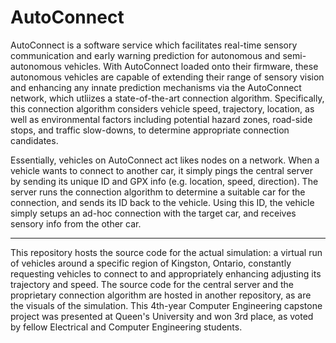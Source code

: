 # AutoConnect

AutoConnect is a software service which facilitates real-time sensory communication and early warning prediction for autonomous and semi-autonomous vehicles. With AutoConnect loaded onto their firmware, these autonomous vehicles are capable of extending their range of sensory vision and enhancing any innate prediction mechanisms via the AutoConnect network, which utliizes a state-of-the-art connection algorithm. Specifically, this connection algorithm considers vehicle speed, trajectory, location, as well as environmental factors including potential hazard zones, road-side stops, and traffic slow-downs, to determine appropriate connection candidates.

Essentially, vehicles on AutoConnect act likes nodes on a network. When a vehicle wants to connect to another car, it simply pings the central server by sending its unique ID and GPX info (e.g. location, speed, direction). The server runs the connection algorithm to determine a suitable car for the connection, and sends its ID back to the vehicle. Using this ID, the vehicle simply setups an ad-hoc connection with the target car, and receives sensory info from the other car.

---------------------------------------------------------------------------------------------------------------------------------------------------------------------------------------------------------------

This repository hosts the source code for the actual simulation: a virtual run of vehicles around a specific region of Kingston, Ontario, constantly requesting vehicles to connect to and appropriately enhancing adjusting its trajectory and speed. The source code for the central server and the proprietary connection algorithm are hosted in another repository, as are the visuals of the simulation. This 4th-year Computer Engineering capstone project was presented at Queen's University and won 3rd place, as voted by fellow Electrical and Computer Engineering students.


